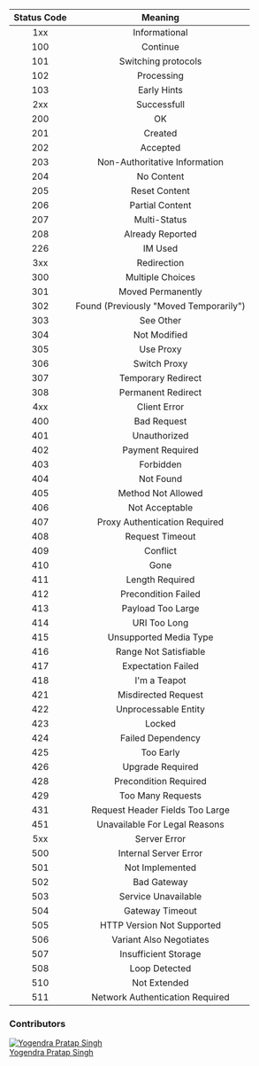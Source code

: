 | **Status Code** | **Meaning** |
|:----------:|:-----------------:|
|1xx| Informational|
|100| Continue |
|101| Switching protocols|
|102| Processing | 
|103| Early Hints | 
|2xx| Successfull | 
|200| OK |
|201| Created |
|202| Accepted |
|203| Non-Authoritative Information |
|204| No Content |
|205| Reset Content |
|206| Partial Content |
|207| Multi-Status |
|208| Already Reported | 
|226| IM Used |
|3xx| Redirection |
|300| Multiple Choices |
|301| Moved Permanently |
|302| Found (Previously "Moved Temporarily") |
|303| See Other |
|304| Not Modified |
|305| Use Proxy |
|306| Switch Proxy |
|307| Temporary Redirect |
|308| Permanent Redirect |
|4xx| Client Error |
|400| Bad Request |
|401| Unauthorized |
|402| Payment Required | 
|403| Forbidden |
|404| Not Found |
|405| Method Not Allowed |
|406| Not Acceptable |
|407| Proxy Authentication Required |
|408| Request Timeout |
|409| Conflict |
|410| Gone |
|411| Length Required |
|412| Precondition Failed |
|413| Payload Too Large |
|414| URI Too Long |
|415| Unsupported Media Type |
|416| Range Not Satisfiable |
|417| Expectation Failed |
|418| I'm a Teapot |
|421| Misdirected Request |
|422| Unprocessable Entity |
|423| Locked |
|424| Failed Dependency |
|425| Too Early |
|426| Upgrade Required |
|428| Precondition Required |
|429| Too Many Requests |
|431| Request Header Fields Too Large |
|451| Unavailable For Legal Reasons |
|5xx| Server Error |
|500| Internal Server Error |
|501| Not Implemented |
|502| Bad Gateway |
|503| Service Unavailable |
|504| Gateway Timeout |
|505| HTTP Version Not Supported |
|506| Variant Also Negotiates |
|507| Insufficient Storage |
|508| Loop Detected |
|510| Not Extended |
|511| Network Authentication Required |


### Contributors
[![Yogendra Pratap Singh][yogendra_avatar]][yogendra_homepage]<br/>[Yogendra Pratap Singh][yogendra_homepage] 

  [yogendra_homepage]: https://github.com/PratapSingh13
  [yogendra_avatar]: https://img.cloudposse.com/75x75/https://github.com/PratapSingh13.png